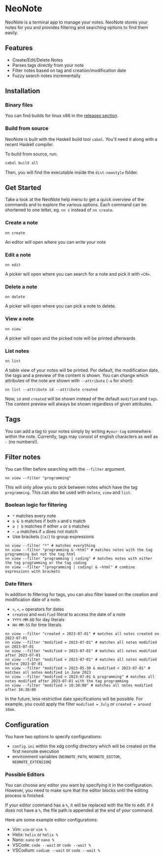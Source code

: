# NeoNote

NeoNote is a terminal app to manage your notes. NeoNote stores your notes for you and provides filtering and searching options to find them easily.

## Features

- Create/Edit/Delete Notes
- Parses tags directly from your note
- Filter notes based on tag and creation/modification date
- Fuzzy search notes incrementally

## Installation

### Binary files

You can find builds for linux x86 in the [releases section](https://github.com/Simre1/neonote/releases).

### Build from source

NeoNote is built with the Haskell build tool `cabal`. You'll need it along with a recent Haskell compiler.

To build from source, run:
```bash
cabal build all
````

Then, you will find the executable inside the `dist-newstyle` folder.

## Get Started

Take a look at the NeoNote help menu to get a quick overview of the commands and to explore the various options.
Each command can be shortened to one letter, eg. `nn c` instead of `nn create`.

### Create a note

```
nn create
```

An editor will open where you can write your note

### Edit a note

```
nn edit
```

A picker will open where you can search for a note and pick it with `<CR>`.

### Delete a note

```
nn delete
```

A picker will open where you can pick a note to delete.

### View a note

```
nn view
```

A picker will open and the picked note will be printed afterwards

### List notes

```
nn list
```

A table view of your notes will be printed.
Per default, the modification date, the tags and a preview of the content is shown.
You can change which attributes of the note are shown with `--attribute` (`-a` for short):

```
nn list --attribute id --attribute created
```

Now, `id` and `created` will be shown instead of the default `modified` and `tags`.
The content preview will always be shown regardless of given attributes.

## Tags

You can add a tag to your notes simply by writing `#your-tag` somewhere within the note.
Currently, tags may consist of english characters as well as `-` (no numbers!).

## Filter notes

You can filter before searching with the `--filter` argument.

```
nn view --filter "programming"
```

This will only allow you to pick between notes which have the tag `programming`.
This can also be used with `delete`, `view` and `list`.

### Boolean logic for filtering

- `*` matches every note
- `a & b` matches if both `a` and `b` match
- `a | b` matches if either `a` or `b` matches
- `~ a` matches if `a` does not match
- Use brackets (`(a)`) to group expressions

```
nn view --filter "*" # matches everything
nn view --filter "programming & ~html" # matches notes with the tag programming but not the tag html
nn view --filter "programming | coding" # matches notes with either the tag programming or the tag coding
nn view --filter "(programming | coding) & ~html" # combine expressions with brackets
```

### Date filters

In addition to filtering for tags, you can also filter based on the creation and modification date of a note.

- `>`, `<`, `=` operators for dates
- `created` and `modified` literal to access the date of a note
- `YYYY-MM-DD` for day literals
- `HH-MM-SS` for time literals

```
nn view --filter "created = 2023-07-01" # matches all notes created on 2023-07-01
nn view --filter "modified = 2023-07-01" # matches all notes modified on 2023-07-01
nn view --filter "modified > 2023-07-01" # matches all notes modified after 2023-07-01
nn view --filter "modified < 2023-07-01" # matches all notes modified before 2023-07-01
nn view --filter "modified > 2023-05-30 & modified < 2023-07-01" # matches all notes modified in June 2023
nn view --filter "modified > 2023-07-01 & programming" # matches all notes modified after 2023-07-01 with the tag programming
nn view --filter "modified > 10:30:00" # matches all notes modified after 10:30:00
```

In the future, less restrictive date specifications will be possible.
For example, you could apply the filter `modified = July` or `created = around 10am`.

## Configuration

You have two options to specify configurations:

- `config.ini` within the xdg config directory which will be created on the first neonote execution
- environment variables (`NEONOTE_PATH`, `NEONOTE_EDITOR`, `NEONOTE_EXTENSION`)

### Possible Editors

You can choose any editor you want by specifying it in the configuration.
However, you need to make sure that the editor blocks until the editing process is finished.

If your editor command has a `%`, it will be replaced with the file to edit.
If it does not have a `%`, the file path is appended at the end of your command.

Here are some example editor configurations:
- Vim: `vim` or `vim %`
- Helix: `helix` or `helix %`
- Nano: `nano` or `nano %`
- VSCode: `code --wait` or `code --wait %`
- VSCodium: `codium --wait` or `code --wait %`